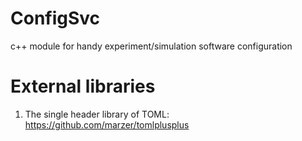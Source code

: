 # ConfigSvc
c++ module for handy experiment/simulation software configuration

# External libraries
1) The single header library of TOML: https://github.com/marzer/tomlplusplus
